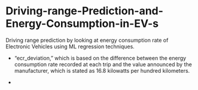 # Driving-range-Prediction-and-Energy-Consumption-in-EV-s
Driving range prediction by looking at energy consumption rate of Electronic Vehicles using ML regression techniques.

* “ecr_deviation,” which is based on the difference between the energy consumption rate recorded at each trip and the value announced by the manufacturer, which is stated as 16.8 kilowatts per hundred kilometers.

* 
